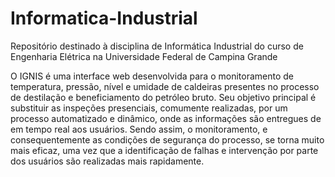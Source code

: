 # Informatica-Industrial
Repositório destinado à disciplina de Informática Industrial do curso de Engenharia Elétrica na Universidade Federal de Campina Grande

O IGNIS é uma interface web desenvolvida para o monitoramento de temperatura, pressão, nível e umidade de caldeiras presentes no processo de destilação e beneficiamento do petróleo bruto. Seu objetivo principal é substituir as inspeções presenciais, comumente realizadas, por um processo automatizado e dinâmico, onde as informações são entregues de em tempo real aos usuários. Sendo assim, o monitoramento, e consequentemente as condições de segurança do processo, se torna muito mais eficaz, uma vez que a identificação de falhas e intervenção por parte dos usuários são realizadas mais rapidamente. 
